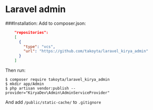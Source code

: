 # Laravel admin

###Installation:
Add to composer.json:

```json
    "repositories":
    [
      {
        "type": "vcs",
        "url": "https://github.com/takoyta/laravel_kirya_admin"
      }
    ]
```
Then run:
```
$ composer require takoyta/laravel_kirya_admin
$ mkdir app/Admin
$ php artisan vendor:publish --provider="KiryaDev\Admin\AdminServiceProvider"
```

And add `/public/static-cache/` to `.gitignore`
